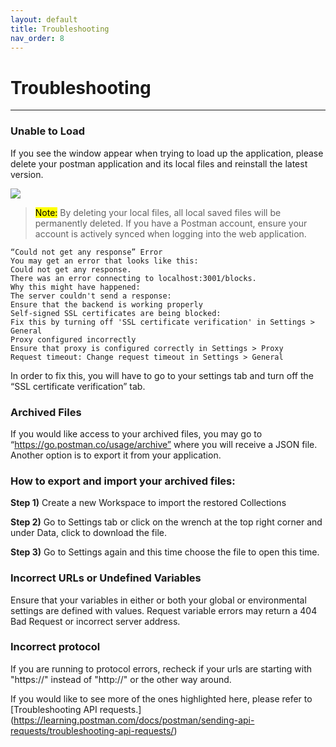 ```yaml
---
layout: default
title: Troubleshooting
nav_order: 8
---
```


# Troubleshooting
---


### Unable to Load

If you see the window appear when trying to load up the application, please delete your postman application and its local files and reinstall the latest version. 

![](https://raw.githubusercontent.com/cee-elle/postman-documentation/gh-pages/docs/raw/troubleshoot-1.png")

> <mark>Note:</mark> By deleting your local files, all local saved files will be permanently deleted. If you have a Postman account, ensure your account is actively synced when logging into the web application.

```
“Could not get any response” Error
You may get an error that looks like this:
Could not get any response.
There was an error connecting to localhost:3001/blocks.
Why this might have happened:
The server couldn't send a response:
Ensure that the backend is working properly
Self-signed SSL certificates are being blocked:
Fix this by turning off 'SSL certificate verification' in Settings > General
Proxy configured incorrectly
Ensure that proxy is configured correctly in Settings > Proxy
Request timeout: Change request timeout in Settings > General
```

In order to fix this, you will have to go to your settings tab and turn off the “SSL certificate verification” tab.


### Archived Files
If you would like access to your archived files, you may go to “https://go.postman.co/usage/archive” where you will receive a JSON file. Another option is to export it from your application. 


### How to export and import your archived files:
**Step 1)** Create a new Workspace to import the restored Collections

**Step 2)** Go to Settings tab or click on the wrench at the top right corner and under Data, click to download the file.

**Step 3)** Go to Settings again and this time choose the file to open this time.


### Incorrect URLs or Undefined Variables

Ensure that your variables in either or both your global or environmental settings are defined with values. Request variable errors may return a 404 Bad Request  or incorrect server address.


### Incorrect protocol

If you are running to protocol errors, recheck if your urls are starting with "https://" instead of "http://" or the other way around.


If you would like to see more of the ones highlighted here, please refer to [Troubleshooting API requests.] (https://learning.postman.com/docs/postman/sending-api-requests/troubleshooting-api-requests/)
